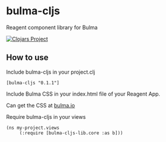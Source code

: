 # bulma-cljs

Reagent component library for Bulma

[![Clojars Project](https://img.shields.io/clojars/v/bulma-cljs.svg)](https://clojars.org/bulma-cljs)

## How to use

Include bulma-cljs in your project.clj

```[bulma-cljs "0.1.1"]```

Include Bulma CSS in your index.html file of your Reagent App.

Can get the CSS at [bulma.io](https://bulma.io)

Require bulma-cljs in your views

```
(ns my-project.views
     (:require [bulma-cljs-lib.core :as b]))
```
